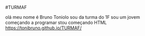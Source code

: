 #TURMAF

olá meu nome é Bruno Toniolo sou da turma do 1F
sou um jovem começando a programar
stou começando HTML
https://tonibruno.github.io/TURMAF/
